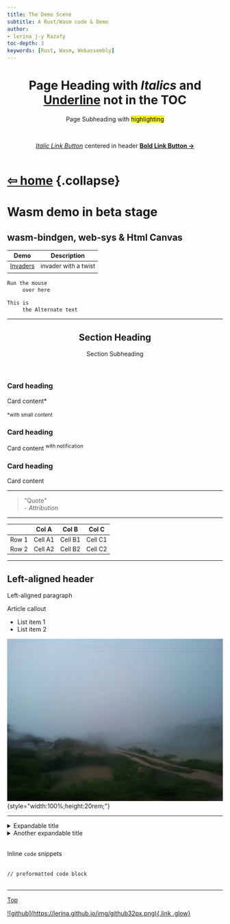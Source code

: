 ```yaml
---
title: The Demo Scene
subtitle: A Rust/Wasm code & Demo
author:
- lerina j-y Razafy
toc-depth: 3
keywords: [Rust, Wasm, Webassembly]
---
```

<style>:root{--color-bg: linear-gradient(45deg, rgba(255,228,113, 0.9),rgba(228,105,41,0.7));}</style>

<header>
        <h1>Page Heading with <i>Italics</i> and <u>Underline</u> not in the TOC</h1>
        <p>Page Subheading with <mark>highlighting</mark></p>
        <br>
        <p><a href="#"><i>Italic Link Button</i></a> centered in header <a href="#"><b>Bold Link Button &rarr;</b></a></p>
</header>
<main>

# <a href="../index.html">⇦ home</a> {.collapse}

# Wasm demo in beta stage

## wasm-bindgen, web-sys & Html Canvas

| Demo   | Description                 |
|:------:|-----------------------------|
| [Invaders](./invaders/index.html)    | invader with a twist | 
| | |



<div class="alt-pre">

```
Run the mouse 
     over here         
```
```
This is 
     the Alternate text
```

</div>  


<hr>
<section id="section-1">
<header>
<h2>Section Heading</h2>
<p>Section Subheading</p>
</header>
<aside>
<h3>Card heading</h3>
<p>Card content*</p>
<p><small>*with small content</small></p>
</aside>
<aside>
<h3>Card heading</h3>
<p>Card content <sup>with notification</sup></p>
</aside>
<aside>
<h3>Card heading</h3>
<p>Card content</p>
</aside>
</section>
<hr>
<section>
<blockquote>
"Quote"
<footer><i>- Attribution</i></footer>
</blockquote>
</section>
<hr>
<section>
<table>
<thead>
<tr>
    <th></th>
    <th>Col A</th>
    <th>Col B</th>
    <th>Col C</th>
</tr>
</thead>
<tr>
<td>Row 1</td>
<td>Cell A1</td>
<td>Cell B1</td>
<td>Cell C1</td>
</tr>
<tr>
<td>Row 2</td>
<td>Cell A2</td>
<td>Cell B2</td>
<td>Cell C2</td>
</tr>
</table>
</section>
<hr>
<article>
<h2>Left-aligned header</h2>
<p>Left-aligned paragraph</p>
<aside>
<p>Article callout</p>
</aside>
<ul>
<li>List item 1</li>
<li>List item 2</li>
</ul>
<!--
<figure>
<img alt="Stock photo" src="https://via.placeholder.com/1080x500?text=Amazing+stock+photo">
<figcaption><i>Image caption</i></figcaption>
</figure>
-->
</main>

![cyclone season](../img/rain.jpg "Before the storm"){style="width:100%;height:20rem;"}

<main>
</article>
<hr>
<div>
<details>
<summary>Expandable title</summary>
<p>Revealed content</p>
</details>
<details>
<summary>Another expandable title</summary>
<p>More revealed content</p>
</details>
<br>
<p>Inline <code>code</code> snippets</p>
<pre>
<code>
// preformatted code block
</code>
</pre>
</div>
<hr>

[Top](#TOC)

</main>
<footer>
  <a href="https://github.com/lerina" target="_blank" title="github">![github](https://lerina.github.io/img/github32px.png){.link .glow}
  </a>
</footer>


